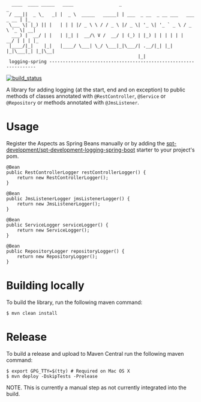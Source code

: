 ````
  ____  ____ _____   ____                 _                                  _   
 / ___||  _ \_   _| |  _ \  _____   _____| | ___  _ __  _ __ ___   ___ _ __ | |_ 
 \___ \| |_) || |   | | | |/ _ \ \ / / _ \ |/ _ \| '_ \| '_ ` _ \ / _ \ '_ \| __|
  ___) |  __/ | |   | |_| |  __/\ V /  __/ | (_) | |_) | | | | | |  __/ | | | |_ 
 |____/|_|    |_|   |____/ \___| \_/ \___|_|\___/| .__/|_| |_| |_|\___|_| |_|\__|
                                                 |_|                                           
 logging-spring -----------------------------------------------------------------
````

[![build_status](https://travis-ci.com/spt-development/spt-development-logging-spring.svg?branch=main)](https://travis-ci.com/spt-development/spt-development-logging-spring)

A library for adding logging (at the start, end and on exception) to public methods of classes annotated with 
`@RestController`, `@Service` or `@Repository` or methods annotated with `@JmsListener`.

Usage
=====

Register the Aspects as Spring Beans manually or by adding the
[spt-development/spt-development-logging-spring-boot](https://github.com/spt-development/spt-development-logging-spring-boot)
starter to your project's pom.

    @Bean
    public RestControllerLogger restControllerLogger() {
        return new RestControllerLogger();
    }

    @Bean
    public JmsListenerLogger jmsListenerLogger() {
        return new JmsListenerLogger();
    }

    @Bean
    public ServiceLogger serviceLogger() {
        return new ServiceLogger();
    }

    @Bean
    public RepositoryLogger repositoryLogger() {
        return new RepositoryLogger();
    }

Building locally
================

To build the library, run the following maven command:

    $ mvn clean install

Release
=======

To build a release and upload to Maven Central run the following maven command:

    $ export GPG_TTY=$(tty) # Required on Mac OS X
    $ mvn deploy -DskipTests -Prelease

NOTE. This is currently a manual step as not currently integrated into the build.
